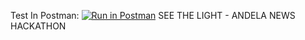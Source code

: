 Test In Postman: [![Run in Postman](https://run.pstmn.io/button.svg)](https://app.getpostman.com/run-collection/3c9c42aa60c0e840fe88)
SEE THE LIGHT - ANDELA NEWS HACKATHON
